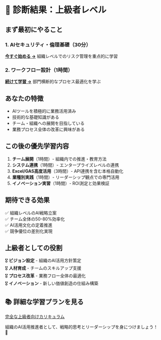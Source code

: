 # 🎯 診断結果：上級者レベル

## まず最初にやること

### 1. AIセキュリティ・倫理基礎（30分）
[**今すぐ始める →**](../required/security-basics.md)
組織レベルでのリスク管理を重点的に学習

### 2. ワークフロー設計（1時間）
[**続けて学習 →**](../advanced/09-workflow-design.md)
部門横断的なプロセス最適化を学ぶ

## あなたの特徴
- AIツールを積極的に業務活用済み
- 技術的な基礎知識がある
- チーム・組織への展開を目指している
- 業務プロセス全体の改革に興味がある

## この後の優先学習内容
1. **チーム展開**（1時間）- 組織内での推進・教育方法
2. **システム連携**（1時間）- エンタープライズレベルの連携
3. **Excel/GAS高度活用**（3時間）- API連携を含む本格自動化
4. **業種別実践**（1時間）- リーダーシップ観点での専門活用
5. **イノベーション実習**（1時間）- ROI測定と効果検証

## 期待できる効果
✅ 組織レベルのAI戦略立案  
✅ チーム全体の50-80%効率化  
✅ AI活用文化の定着推進  
✅ 競争優位の差別化実現  

## 上級者としての役割
🎖️ **ビジョン設定** - 組織のAI活用方針策定  
🎖️ **人材育成** - チームのスキルアップ支援  
🎖️ **プロセス改革** - 業務フロー全体の最適化  
🎖️ **イノベーション** - 新しい価値創造の仕組み構築  

## 📚 詳細な学習プランを見る
[完全な上級者向けカリキュラム](../curriculum-overview.md#上級者コース)

組織のAI活用推進者として、戦略的思考とリーダーシップを身につけましょう！🚀